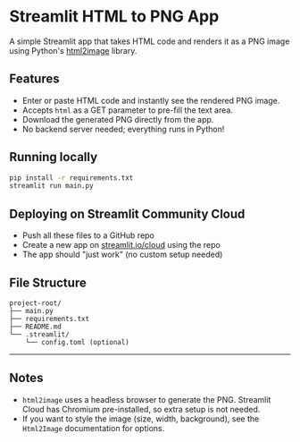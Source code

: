 # Streamlit HTML to PNG App

A simple Streamlit app that takes HTML code and renders it as a PNG image using Python's [html2image](https://pypi.org/project/html2image/) library.

## Features
- Enter or paste HTML code and instantly see the rendered PNG image.
- Accepts `html` as a GET parameter to pre-fill the text area.
- Download the generated PNG directly from the app.
- No backend server needed; everything runs in Python!

## Running locally

```bash
pip install -r requirements.txt
streamlit run main.py
```

## Deploying on Streamlit Community Cloud
- Push all these files to a GitHub repo
- Create a new app on [streamlit.io/cloud](https://streamlit.io/cloud) using the repo
- The app should "just work" (no custom setup needed)

## File Structure

```
project-root/
├── main.py
├── requirements.txt
├── README.md
└── .streamlit/
    └── config.toml (optional)
```

---

## Notes
- `html2image` uses a headless browser to generate the PNG. Streamlit Cloud has Chromium pre-installed, so extra setup is not needed.
- If you want to style the image (size, width, background), see the `Html2Image` documentation for options.
